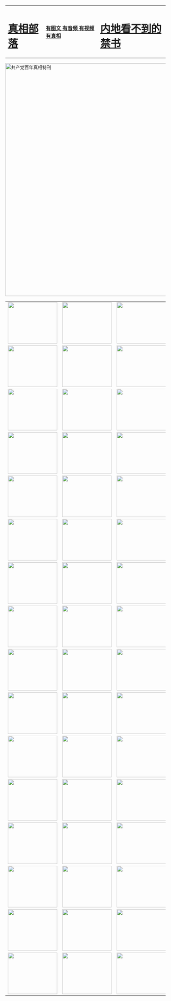 <table>
<tr>

<td>
	<H1><a href="http://19.brecca.net/zx/">真相部落</a></H1>
</td>
<td>
	<H4><a href="http://19.brecca.net/zx/">有图文 有音频 有视频 有真相</a></H4>
</td>
<td>
	<H1><a href="http://19.brecca.net/book/"> 内地看不到的禁书</a></H1>
</td>
</tr>
</table>

 <div ><a href="http://19.brecca.net/zx/bngcd/"><img src="http://19.brecca.net/zx/bngcd/gcdbnzx.jpg" width="730"  border="0" alt="共产党百年真相特刊"></a></div>

<table>
<tr>
	<td><a href="http://u13.brosela-on.com/xtr/107/"><img  src ="http://u13.brosela-on.com/pic/2017/02/107.jpg" width="155px" height="130px"></a></td>
	<td><a href="http://u13.brosela-on.com/xtr/829/"><img src ="http://u13.brosela-on.com/pic/2017/02/829.jpg" width="155px" height="130px"></a></td>
	<td><a href="http://u13.brosela-on.com/xtr/69/"><img  src ="http://u13.brosela-on.com/pic/2017/02/69.jpg" width="155px" height="130px"></a></td>
	<td><a href="http://u13.brosela-on.com/xtr/99/"><img  src ="http://u13.brosela-on.com/pic/2017/02/99.jpg" width="155px" height="130px"></a></td>
</tr>
<tr>
	<td><a href="http://u13.brosela-on.com/xtr/40/"><img  src ="http://u13.brosela-on.com/pic/2017/02/40.jpg" width="155px" height="130px"></a></td>
	<td><a href="http://u13.brosela-on.com/xtr/20/"><img  src ="http://u13.brosela-on.com/pic/2017/02/20.jpg" width="155px" height="130px"></a></td>
	<td><a href="http://u13.brosela-on.com/xtr/81/"><img  src ="http://u13.brosela-on.com/pic/2017/02/81.jpg" width="155px" height="130px"></a></td>
	<td><a href="http://u13.brosela-on.com/xtr/2/"><img  src ="http://u13.brosela-on.com/pic/2017/02/2.jpg" width="155px" height="130px"></a></td>
</tr>
<tr>
	<td><a href="http://u13.brosela-on.com/xtr/86/"><img  src ="http://u13.brosela-on.com/pic/2017/02/86.jpg" width="155px" height="130px"></a></td>
	<td><a href="http://u13.brosela-on.com/xtr/109/"><img  src ="http://u13.brosela-on.com/pic/2017/02/109.jpg" width="155px" height="130px"></a></td>
	<td><a href="http://u13.brosela-on.com/xtr/1378/"><img  src ="http://u13.brosela-on.com/pic/2017/02/1378.jpg" width="155px" height="130px"></a></td>
	<td><a href="http://u13.brosela-on.com/xtr/57/"><img  src ="http://u13.brosela-on.com/pic/2017/02/57.jpg" width="155px" height="130px"></a></td>
</tr>
<tr>
	<td><a href="http://u13.brosela-on.com/xtr/1219/"><img  src ="http://u13.brosela-on.com/pic/2017/02/1219.jpg" width="155px" height="130px"></a></td>
	<td><a href="http://u13.brosela-on.com/xtr/1220/"><img  src ="http://u13.brosela-on.com/pic/2017/02/1220.jpg" width="155px" height="130px"></a></td>
	<td><a href="http://u13.brosela-on.com/xtr/1221/"><img  src ="http://u13.brosela-on.com/pic/2017/02/1221.jpg" width="155px" height="130px"></a></td>
	<td><a href="http://u13.brosela-on.com/xtr/51/"><img  src ="http://u13.brosela-on.com/pic/2017/02/51.jpg" width="155px" height="130px"></a></td>
</tr>
<tr>
	<td><a href="http://u13.brosela-on.com/xtr/1055/"><img  src ="http://u13.brosela-on.com/pic/2017/02/1055.jpg" width="155px" height="130px"></a></td>
	<td><a href="http://u13.brosela-on.com/xtr/611/"><img  src ="http://u13.brosela-on.com/pic/2017/02/611.jpg" width="155px" height="130px"></a></td>
	<td><a href="http://u13.brosela-on.com/xtr/1121/"><img  src ="http://u13.brosela-on.com/pic/2017/02/1121.jpg" width="155px" height="130px"></a></td>
	<td><a href="http://u13.brosela-on.com/xtr/610/"><img  src ="http://u13.brosela-on.com/pic/2017/02/610.jpg" width="155px" height="130px"></a></td>
</tr>
<tr>
	<td><a href="http://u13.brosela-on.com/xtr/1128/"><img  src ="http://u13.brosela-on.com/pic/2017/02/1128.jpg" width="155px" height="130px"></a></td>
	<td><a href="http://u13.brosela-on.com/xtr/1395/"><img  src ="http://u13.brosela-on.com/pic/2017/02/1406.jpg" width="155px" height="130px"></a></td>
	<td><a href="http://u13.brosela-on.com/xtr/1407/"><img  src ="http://u13.brosela-on.com/pic/2017/02/1407.jpg" width="155px" height="130px"></a></td>
	<td><a href="http://u13.brosela-on.com/xtr/934/"><img  src ="http://u13.brosela-on.com/pic/2017/02/934.jpg" width="155px" height="130px"></a></td>
</tr>
<tr>
	<td><a href="http://u13.brosela-on.com/xtr/641/"><img  src ="http://u13.brosela-on.com/pic/2017/02/641.jpg" width="155px" height="130px"></a></td>
	<td><a href="http://u13.brosela-on.com/xtr/949/"><img  src ="http://u13.brosela-on.com/pic/2017/02/949.jpg" width="155px" height="130px"></a></td>
	<td><a href="http://u13.brosela-on.com/xtr/112/"><img  src ="http://u13.brosela-on.com/pic/2017/02/112.jpg" width="155px" height="130px"></a></td>
	<td><a href="http://u13.brosela-on.com/xtr/812/"><img  src ="http://u13.brosela-on.com/pic/2017/02/812.jpg" width="155px" height="130px"></a></td>
</tr>
<tr>
	<td><a href="http://u13.brosela-on.com/xtr/103/"><img  src ="http://u13.brosela-on.com/pic/2017/02/103.jpg" width="155px" height="130px"></a></td>
	<td><a href="http://u13.brosela-on.com/xtr/3/"><img  src ="http://u13.brosela-on.com/pic/2017/02/3.jpg" width="155px" height="130px"></a></td>
	<td><A href="http://u13.brosela-on.com/mp4/zx/2015/11/Lkmtt.mp4" target="_blank" title="莲开满天庭"><img  src="http://u13.brosela-on.com/pic/2015/11/Lkmtt3480_jssor.jpg"  width="155px" height="130px"></A></td>
	<td><A href="http://u13.brosela-on.com/mp4/zx/2015/11/2013513.mp4" target="_blank" title="飞旋的法轮"><img  src="http://u13.brosela-on.com/pic/2015/11/falun480_jssor.jpg"  width="155px" height="130px"></A></td>
</tr>
<tr>
	<td><A href="http://u13.brosela-on.com/mp4/zx/2015/11/NYParade.mp4" target="_blank" title="2004年4月10日法轮功纽约大游行"><img  src="http://u13.brosela-on.com/pic/2015/11/nyparade480_jssor.jpg"  width="155px" height="130px"></A></td>
	<td><A href="http://u13.brosela-on.com/mp4/news617/2015/05/WEB_s28093.mp4" target="_blank" title="2015年世界法轮大法日特别报导"><img  src="http://u13.brosela-on.com/pic/2015/11/p6752711a666997037_jssor.jpg"  width="155px" height="130px"></A></td>
	<td><A href="http://u13.brosela-on.com/mp4/news829/2015/11/30211_326650.mp4" target="_blank" title="沧州绑架案连审四天 民众抹泪称审好人"><img  src="http://u13.brosela-on.com/pic/2015/11/changzhou2480_jssor.jpg"  width="155px" height="130px"></A></td>
	<td><A href="http://u13.brosela-on.com/mp4/mhph/2015/10/changzhou.mp4" target="_blank" title="沧州真相--狮城血泪"><img  src="http://u13.brosela-on.com/pic/2015/11/changzhou480_jssor.jpg"  width="155px" height="130px"></A></td>
</tr>
<tr>
	<td><A href="http://u13.brosela-on.com/mp4/mhjd/mhjd_55.mp4" target="_blank" title="正义律师与无罪辩护"><img  src="http://u13.brosela-on.com/pic/2015/11/wzbh480_jssor.jpg"  width="155px" height="130px"></A></td>
	<td><A href="http://u13.brosela-on.com/mp4/zx/2015/11/layerkcs.mp4" target="_blank" title="中国的良心--高智晟律师"><img  src="http://u13.brosela-on.com/pic/2015/11/layerkcs2480_jssor.jpg"  width="155px" height="130px"></A></td>
	<td><A href="http://u13.brosela-on.com/mp4/mhph/2015/10/szxl.mp4" target="_blank" title="神州血泪--北京、大庆、广东、哈尔滨"><img  src="http://u13.brosela-on.com/pic/2015/11/szxl480_jssor.jpg"  width="155px" height="130px"></A></td>
	<td><A href="http://u13.brosela-on.com/mp4/zx/2015/11/TangShanFFXS.mp4" target="_blank" title="真相纪录片：凤凰新生"><img  src="http://u13.brosela-on.com/pic/2015/11/fhxs2480_jssor.jpg"  width="155px" height="130px"></A></td>
</tr>
<tr>
	<td><A href="http://u13.brosela-on.com/mp4/zx/2015/11/jidong.mp4" target="_blank" title="冀东监狱的罪恶"><img  src="http://u13.brosela-on.com/pic/2015/11/jidong480_jssor.jpg"  width="155px" height="130px"></A></td>
	<td><A href="http://u13.brosela-on.com/mp4/mhph/2015/10/tangshan.mp4" target="_blank" title="凤凰血泪"><img  src="http://u13.brosela-on.com/pic/2015/11/tangshan480_jssor.jpg"  width="155px" height="130px"></A>
					</div></td>
	<td>	<A href="http://u13.brosela-on.com/mp4/mhph/2015/10/zfxtzxl.mp4" target="_blank" title="政法系统罪行录--唐山篇"><img  src="http://u13.brosela-on.com/pic/2015/11/zfxtzxl480_jssor.jpg"  width="155px" height="130px"></A></td>
	<td><A href="http://u13.brosela-on.com/mp4/mhph/2015/10/QDBG.mp4" target="_blank" title="青岛悲歌"><img  src="http://u13.brosela-on.com/pic/2015/10/qdbg2480_jssor.jpg"  width="155px" height="130px"></A></td>
</tr>
<tr>
	<td><A href="http://u13.brosela-on.com/mp4/mhph/2015/10/huludao.mp4" target="_blank" title="葫芦岛永恒的见证"><img  src="http://u13.brosela-on.com/pic/2015/10/huludao480_jssor.jpg"  width="155px" height="130px"></A></td>
	<td><A href="http://u13.brosela-on.com/mp4/mhph/2015/10/qbzx.mp4" target="_blank" title="湖畔泉边听真相-济南泉城的传奇"><img  src="http://u13.brosela-on.com/pic/2015/10/hupan480_jssor.jpg"  width="155px" height="130px"></A></td>
	<td><A href="http://u13.brosela-on.com/mp4/mhph/2015/10/baoding_dvd_v2.mp4" target="_blank" title="燕赵悲歌"><img  src="http://u13.brosela-on.com/pic/2015/10/yzbg480_jssor.jpg"  width="155px" height="130px"></A></td>
	<td><A href="http://u13.brosela-on.com/mp4/zx/2015/11/meihuashi_complete_ED2.0.mp4" target="_blank" title="梅花诗完整版"><img  src="http://u13.brosela-on.com/pic/2015/11/mhs480_jssor.jpg"  width="155px" height="130px"></A></td>
</tr>
<tr>
	<td><A href="http://u13.brosela-on.com/mp4/zx/2015/11/fengbei512k.mp4" target="_blank" title="丰碑"><img  src="http://u13.brosela-on.com/pic/2015/11/fongbei480_jssor.jpg"  width="155px" height="130px"></A></td>
	<td><A href="http://u13.brosela-on.com/mp4/zx/2015/11/fytdxComplete.mp4" target="_blank" title="风雨天地行全集"><img  src="http://u13.brosela-on.com/pic/2015/11/fytdxWhite480_jssor.jpg"  width="155px" height="130px"></A></td>
	<td><A href="http://u13.brosela-on.com/mp4/zx/2015/11/JianZheng.mp4" target="_blank" title="见证"><img  src="http://u13.brosela-on.com/pic/2015/11/witness480_jssor.jpg"  width="155px" height="130px"></A></td>
	<td><A href="http://u13.brosela-on.com/mp4/mhph/2015/10/hcym.mp4" target="_blank" title="红朝阴谋"><img  src="http://u13.brosela-on.com/pic/2015/10/hcym480_jssor.jpg"  width="155px" height="130px"></A></td>
</tr>
<tr>
	<td><A href="http://u13.brosela-on.com/mp4/zx/2015/11/zfzxPalV3.mp4" target="_blank" title="是自焚还是骗局"><img  src="http://u13.brosela-on.com/pic/2015/11/zfzx4805_jssor.jpg"  width="155px" height="130px"></A></td>
	<td><A href="http://u13.brosela-on.com/mp4/zx/2015/11/lsdspMsyTd.mp4" target="_blank" title="历史的审判"><img  src="http://u13.brosela-on.com/pic/2015/11/lsdsp480_jssor.jpg"  width="155px" height="130px"></A></td>
	<td><A href="http://u13.brosela-on.com/mp4/news886/2015/11/concat886.mp4" target="_blank" title="一周全球控告江泽民"><img  src="http://u13.brosela-on.com/pic/2015/11/news886480_jssor.jpg"  width="155px" height="130px"></A></td>
	<td><A href="http://u13.brosela-on.com/mp4/news1378/2014/08/CQSD_s0_e4_v2_i0-CQSD_4-video.mp4" target="_blank" title="欧洲的抉择"><img  src="http://u13.brosela-on.com/pic/2015/11/p5143421a564166643-ss_jssor.jpg"  width="155px" height="130px"></A></td>
</tr>
<tr>
	<td><A href="http://u13.brosela-on.com/mp4/zx/2015/11/hk20150720parade.mp4" target="_blank" title="港法轮功反迫害大游行 大陆游客震撼"><img  src="http://u13.brosela-on.com/pic/2015/11/281098-ss_jssor.jpg"  width="155px" height="130px"></A></td>
	<td><A href="http://u13.brosela-on.com/mp4/zx/2015/11/20150720hkParade512k.mp4" target="_blank" title="香港法轮功720游行声援诉江潮"><img  src="http://u13.brosela-on.com/pic/2015/11/2015720parade480_jssor.jpg"  width="155px" height="130px"></A></td>
	<td><A href="http://u13.brosela-on.com/mp4/zx/2015/11/hktdc512.mp4" target="_blank" title="香港退党潮"><img  src="http://u13.brosela-on.com/pic/2015/11/hktdc480_jssor.jpg"  width="155px" height="130px"></A></td>
	<td><A href="http://u13.brosela-on.com/mp4/news413/2015/11/concat413.mp4" target="_blank" title="本月退党精选"><img  src="http://u13.brosela-on.com/pic/2015/11/tuidang480_jssor.jpg"  width="155px" height="130px"></A></td>
</tr>
<tr>
	<td><A href="http://u13.brosela-on.com/mp4/news823/2015/11/TSZG_British_1_QA_A_TSZG-61-1_XinHaoNianZuoZh_P617180.mp4" target="_blank" title="辛灏年：纪念《九评共产党》发表十周年演讲"><img  src="http://u13.brosela-on.com/pic/2015/11/xhn9p10480_jssor.jpg"  width="155px" height="130px"></A></td>
	<td><A href="http://u13.brosela-on.com/mp4/news57/2015/11/JPGCD8.mp4" target="_blank" title="【九评之八】评中国共产党的邪教本质"><img  src="http://u13.brosela-on.com/pic/2015/11/9pkcd8p480_jssor.jpg"  width="155px" height="130px"></A></td>
	<td><A href="http://u13.brosela-on.com/mp4/other/kao.Chih.Sheng_story.mp4"  target="_blank" title="超越恐惧:高智晟的故事"				style="font-size:20px;"><img src="http://u13.brosela-on.com/pic/2016/12/GZS201408070902.jpg"  width="155px" height="130px">
						</A></td>
	<td><A href="http://u13.brosela-on.com/mp4/zx/2016/11/oh10yearsInv.mp4"  target="_blank" title="纪录片《活摘 十年调查》完整版" style="font-size:20px;"><img src="http://u13.brosela-on.com/pic/2016/11/10yearsOHinv.jpg"  width="155px" height="130px">
						</A></td>
</tr>
</table>


